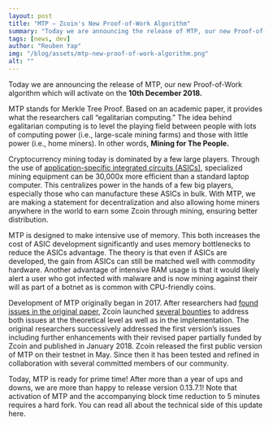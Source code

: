 ```yaml
---
layout: post
title: "MTP – Zcoin's New Proof-of-Work Algorithm"
summary: "Today we are announcing the release of MTP, our new Proof-of-Work algorithm"
tags: [news, dev]
author: "Reuben Yap"
img: "/blog/assets/mtp-new-proof-of-work-algorithm.png"
alt: ""
---
```

Today we are announcing the release of MTP, our new Proof-of-Work algorithm which will activate on the **10th December 2018.**

MTP stands for Merkle Tree Proof. Based on an academic paper, it provides what the researchers call “egalitarian computing.” The idea behind egalitarian computing is to level the playing field between people with lots of computing power (i.e., large-scale mining farms) and those with little power (i.e., home miners). In other words, **Mining for The People.**

Cryptocurrency mining today is dominated by a few large players. Through the use of [application-specific integrated circuits (ASICs)](https://medium.com/@zcoin/zcoins-stance-on-the-asic-resistance-arms-war-224854f2dd19), specialized mining equipment can be 30,000x more efficient than a standard laptop computer. This centralizes power in the hands of a few big players, especially those who can manufacture these ASICs in bulk. With MTP, we are making a statement for decentralization and also allowing home miners anywhere in the world to earn some Zcoin through mining, ensuring better distribution.

MTP is designed to make intensive use of memory. This both increases the cost of ASIC development significantly and uses memory bottlenecks to reduce the ASICs advantage. The theory is that even if ASICs are developed, the gain from ASICs can still be matched well with commodity hardware. Another advantage of intensive RAM usage is that it would likely alert a user who got infected with malware and is now mining against their will as part of a botnet as is common with CPU-friendly coins.

Development of MTP originally began in 2017. After researchers had [found issues in the original paper](https://eprint.iacr.org/2017/497), Zcoin launched [several bounties](https://zcoin.io/mtp-audit-and-implementation-bounty/) to address both issues at the theoretical level as well as in the implementation. The original researchers successively addressed the first version’s issues including further enhancements with their revised paper partially funded by Zcoin and published in January 2018. Zcoin released the first public version of MTP on their testnet in May. Since then it has been tested and refined in collaboration with several committed members of our community.

Today, MTP is ready for prime time! After more than a year of ups and downs, we are more than happy to release version 0.13.7.1! Note that activation of MTP and the accompanying block time reduction to 5 minutes requires a hard fork. You can read all about the technical side of this update here.